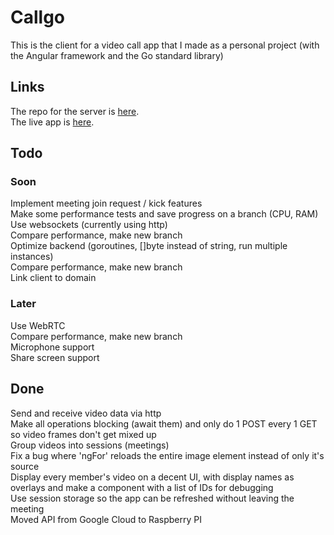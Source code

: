# Callgo
This is the client for a video call app that I made as a personal project (with the Angular framework and the Go standard library)

## Links
The repo for the server is [here](https://github.com/HoriaBosoanca/callgo-server). \
The live app is [here](https://callgo-client.vercel.app/menu).

## Todo
### Soon
Implement meeting join request / kick features \
Make some performance tests and save progress on a branch (CPU, RAM) \
Use websockets (currently using http) \
Compare performance, make new branch \
Optimize backend (goroutines, []byte instead of string, run multiple instances) \
Compare performance, make new branch \
Link client to domain
### Later
Use WebRTC \
Compare performance, make new branch \
Microphone support \
Share screen support

## Done
Send and receive video data via http \
Make all operations blocking (await them) and only do 1 POST every 1 GET so video frames don't get mixed up \
Group videos into sessions (meetings) \
Fix a bug where 'ngFor' reloads the entire image element instead of only it's source \
Display every member's video on a decent UI, with display names as overlays and make a component with a list of IDs for debugging \
Use session storage so the app can be refreshed without leaving the meeting \
Moved API from Google Cloud to Raspberry PI